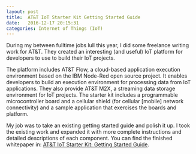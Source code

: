 ```yaml
---
layout: post
title:  AT&T IoT Starter Kit Getting Started Guide
date:   2016-12-17 20:15:31
categories: Internet of Things (IoT)
---
```

During my between fulltime jobs lull this year, I did some freelance writing work for AT&T. They created an interesting (and useful) IoT platform for developers to use to build their IoT projects.

The platform includes AT&T Flow, a cloud-based application execution environment based on the IBM Node-Red open source project. It enables developers to build an execution environment for processing data from IoT applications. They also provide AT&T M2X, a streaming data storage environment for IoT projects. The starter kit includes a programmable microcontroller board and a cellular shield (for cellular \[mobile\] network connectivity) and a sample application that exercises the boards and platform.

My job was to take an existing getting started guide and polish it up. I took the existing work and expanded it with more complete instructions and detailed descriptions of each component. You can find the finished whitepaper in: [AT&T IoT Starter Kit: Getting Started Guide](https://s3-us-west-2.amazonaws.com/starterkit-assets/StarterKitGuide-V1.2.pdf).